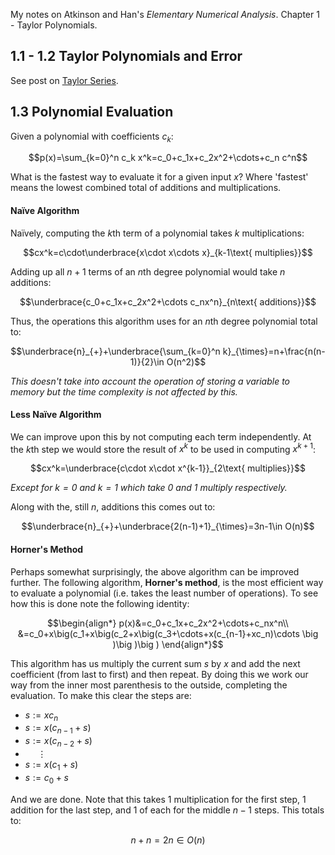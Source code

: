 <!-- ---
layout: post
title: Numerical Analysis Notes Ch. 1
date: 2019-02-15
tags: math computer-science numerical-analysis
--- -->
My notes on Atkinson and Han's *Elementary Numerical Analysis*. Chapter 1 - Taylor Polynomials.

## 1.1 - 1.2 Taylor Polynomials and Error
See post on [Taylor Series](/taylor-series).

## 1.3 Polynomial Evaluation
Given a polynomial with coefficients $c_k$:

$$p(x)=\sum_{k=0}^n c_k x^k=c_0+c_1x+c_2x^2+\cdots+c_n c^n$$

What is the fastest way to evaluate it for a given input $x$? Where 'fastest' means the lowest combined total of additions and multiplications.

<!--more-->

#### Naïve Algorithm
Naïvely, computing the $k$th term of a polynomial takes $k$ multiplications:

$$cx^k=c\cdot\underbrace{x\cdot x\cdots x}_{k-1\text{ multiplies}}$$

Adding up all $n+1$ terms of an $n$th degree polynomial would take $n$ additions:

$$\underbrace{c_0+c_1x+c_2x^2+\cdots c_nx^n}_{n\text{ additions}}$$

Thus, the operations this algorithm uses for an $n$th degree polynomial total to:

$$\underbrace{n}_{+}+\underbrace{\sum_{k=0}^n k}_{\times}=n+\frac{n(n-1)}{2}\in O(n^2)$$

*This doesn't take into account the operation of storing a variable to memory but the time complexity is not affected by this.*

#### Less Naïve Algorithm
We can improve upon this by not computing each term independently. At the $k$th step we would store the result of $x^k$ to be used in computing $x^{k+1}$:

$$cx^k=\underbrace{c\cdot x\cdot x^{k-1}}_{2\text{ multiplies}}$$

*Except for $k=0$ and $k=1$ which take $0$ and $1$ multiply respectively.*

Along with the, still $n$, additions this comes out to:

$$\underbrace{n}_{+}+\underbrace{2(n-1)+1}_{\times}=3n-1\in O(n)$$

#### Horner's Method
Perhaps somewhat surprisingly, the above algorithm can be improved further. The following algorithm, **Horner's method**, is the most efficient way to evaluate a polynomial (i.e. takes the least number of operations). To see how this is done note the following identity:

$$\begin{align*}
  p(x)&=c_0+c_1x+c_2x^2+\cdots+c_nx^n\\
  &=c_0+x\big(c_1+x\big(c_2+x\big(c_3+\cdots+x(c_{n-1}+xc_n)\cdots \big )\big )\big )
\end{align*}$$

This algorithm has us multiply the current sum $s$ by $x$ and add the next coefficient (from last to first) and then repeat. By doing this we work our way from the inner most parenthesis to the outside, completing the evaluation. To make this clear the steps are:

- $s:=xc_n$
- $s:=x(c_{n-1}+s)$
- $s:=x(c_{n-2}+s)$
- $\ \ \ \ \ \vdots$
- $s:=x(c_1+s)$
- $s:=c_0+s$

And we are done. Note that this takes 1 multiplication for the first step, 1 addition for the last step, and 1 of each for the middle $n-1$ steps. This totals to:

$$n+n=2n\in O(n)$$
